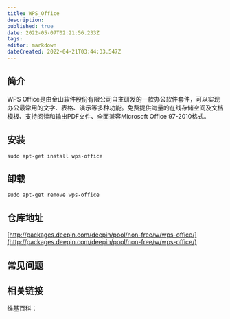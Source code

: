 ```yaml
---
title: WPS_Office
description: 
published: true
date: 2022-05-07T02:21:56.233Z
tags: 
editor: markdown
dateCreated: 2022-04-21T03:44:33.547Z
---
```


## 简介

WPS Office是由金山软件股份有限公司自主研发的一款办公软件套件，可以实现办公最常用的文字、表格、演示等多种功能。免费提供海量的在线存储空间及文档模板、支持阅读和输出PDF文件、全面兼容Microsoft Office 97-2010格式。

## 安装

`sudo apt-get install wps-office`

## 卸载

`sudo apt-get remove wps-office`

## 仓库地址

[http://packages.deepin.com/deepin/pool/non-free/w/wps-office/](http://packages.deepin.com/deepin/pool/non-free/w/wps-office/)


## 常见问题


## 相关链接

维基百科：